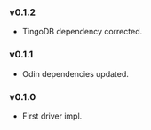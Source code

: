 ### v0.1.2

* TingoDB dependency corrected.

### v0.1.1

* Odin dependencies updated.

### v0.1.0

* First driver impl.